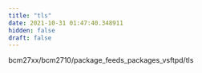 ```yaml
---
title: "tls"
date: 2021-10-31 01:47:40.348911
hidden: false
draft: false
---
```


bcm27xx/bcm2710/package_feeds_packages_vsftpd/tls

